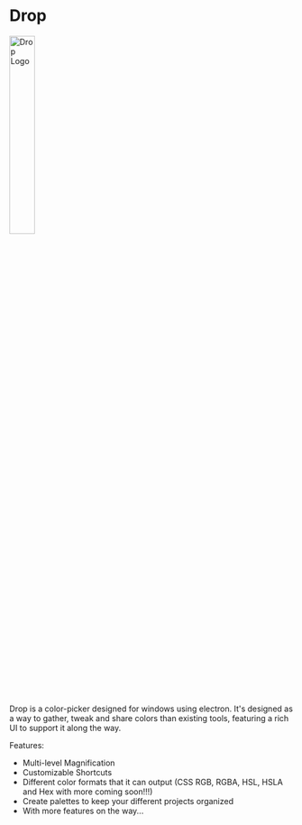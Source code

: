 # Drop

<img src="https://raw.githubusercontent.com/motorlatitude/Drop/blob/master/src/assets/img/Drop%20Logo.png" alt="Drop Logo" width="30%">

Drop is a color-picker designed for windows using electron. It's designed as a way to gather, tweak and share colors than
existing tools, featuring a rich UI to support it along the way.

Features:

 - Multi-level Magnification
 - Customizable Shortcuts
 - Different color formats that it can output (CSS RGB, RGBA, HSL, HSLA and Hex with more coming soon!!!)
 - Create palettes to keep your different projects organized
 - With more features on the way...

